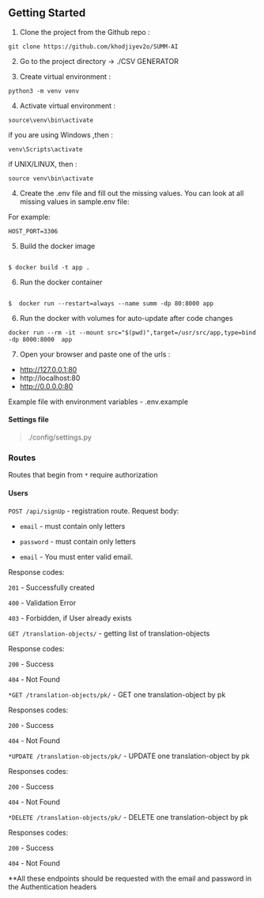## Getting Started

1. Clone the project from the Github repo :

````
git clone https://github.com/khodjiyev2o/SUMM-AI
````

2. Go to the project directory -> ./CSV GENERATOR

3. Create virtual environment :

````
python3 -m venv venv
````

4. Activate virtual environment  : 

````
source\venv\bin\activate
````

if you are using Windows ,then :

````
venv\Scripts\activate
````
if UNIX/LINUX, then :
````
source venv\bin\activate
````
4. Create the .env file and fill out the missing values. You can look at all missing values in sample.env file:

For example: 
````
HOST_PORT=3306
````
5. Build  the docker image

````

$ docker build -t app .

````
6. Run the docker container

````

$  docker run --restart=always --name summ -dp 80:8000 app 

````
6. Run the docker with volumes for auto-update after code changes
```
docker run --rm -it --mount src="$(pwd)",target=/usr/src/app,type=bind -dp 8000:8000  app

```

7. Open your browser and paste one of the urls :

* http://127.0.0.1:80
* http://localhost:80
* http://0.0.0.0:80

Example file with environment variables - .env.example

#### Settings file
> ./config/settings.py

### Routes

Routes that begin from ``*`` require authorization
#### Users

``POST /api/signUp`` - registration route. Request body:
* ``email`` - must contain only letters
* ``password`` - must contain only letters

* ``email`` - You must enter valid email. 


Response codes:

``201`` - Successfully created

``400`` - Validation Error

``403`` - Forbidden, if User already exists 


``GET /translation-objects/`` - getting list of  translation-objects 

Response codes:

``200`` - Success

``404`` - Not Found


``*GET /translation-objects/pk/`` - GET  one  translation-object by pk

Responses codes:

``200`` - Success

``404`` - Not Found

``*UPDATE /translation-objects/pk/`` - UPDATE one translation-object by pk

Responses codes:

``200`` - Success

``404`` - Not Found

``*DELETE /translation-objects/pk/`` - DELETE one translation-object by pk

Responses codes:

``200`` - Success

``404`` - Not Found

**All these endpoints should be requested with the email and password in the Authentication headers 
